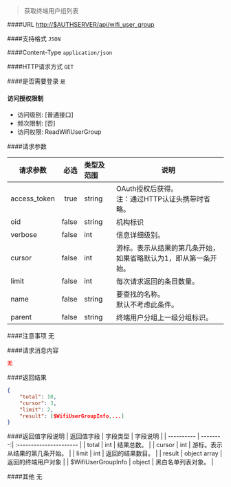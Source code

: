 
> 获取终端用户组列表

####URL
<http://$AUTHSERVER/api/wifi_user_group>

####支持格式
`JSON`

####Content-Type
`application/json`

####HTTP请求方式
`GET`

####是否需要登录
`是`

#### 访问授权限制
* 访问级别: [普通接口]
* 频次限制: [否]
* 访问权限: ReadWifiUserGroup


####请求参数

| 请求参数      |    必选 | 类型及范围  | 说明                                |
| ------------- | -------:| :---------- | ----------------------------------- |
| access_token  | true    | string      | OAuth授权后获得。</br>注：通过HTTP认证头携带时省略。 |
| oid           | false   | string      | 机构标识 |
| verbose | false |   int | 信息详细级别。 |
| cursor |  false |   int | 游标。表示从结果的第几条开始，如果省略默认为1，即从第一条开始。 |
| limit |   false |   int | 每次请求返回的条目数量。 |
| name |    false |   string  |  要查找的名称。<br/>默认不考虑此条件。 |
| parent |  false |   string  |  终端用户分组上一级分组标识。 |


####注意事项
无

####请求消息内容
``` JSON
无
```

####返回结果
``` JSON
{
    "total": 10,
    "cursor": 3,
    "limit": 2,
    "result": [$WifiUserGroupInfo,...]
}

```
####返回值字段说明
| 返回值字段 | 字段类型 | 字段说明                |
| ---------- | --------:| :---------------------- |
| total   | int | 结果总数。 |
| cursor  | int | 游标。表示从结果的第几条开始。 |
| limit   | int | 返回的结果数目。 |
| result  | object array    | 返回的终端用户对象 |
| $WifiUserGroupInfo  | object  | 黑白名单列表对象。 |

####其他
无
